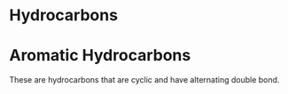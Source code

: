 # Hydrocarbons 

# Aromatic Hydrocarbons

These are hydrocarbons that are cyclic and have alternating double bond. 